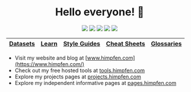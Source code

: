 <h1 align="center">Hello everyone! 👋</h1>

<p align="center">
  <!-- Social Media -->
  <a href="https://twitter.com/brandonhimpfen" title="Twitter"><img src="https://srv-cdn.himpfen.io/badges/twitter/twitter-flat.svg" /></a>
  <a href="https://www.facebook.com/profile.php?id=100065366115111" title="Facebook"><img src="https://srv-cdn.himpfen.io/badges/facebook-pages/facebook-pages-flat.svg" /></a>
  <a href="https://youtube.com/c/brandonhimpfen?sub_confirmation=1" title="YouTube"><img src="https://srv-cdn.himpfen.io/badges/youtube/youtube-flat.svg" /></a>
  <!-- Donation -->
  <a href="https://paypal.me/brandonhimpfen" title="PayPal"><img src="https://srv-cdn.himpfen.io/badges/paypal/paypal-flat.svg" /></a>
  <a href="https://tinyurl.com/e8ymxdw3" title="Stripe"><img src="https://srv-cdn.himpfen.io/badges/stripe/stripe-flat.svg" /></a>
</p>

| [Datasets](https://github.com/brandonhimpfen/datasets#readme) | [Learn](https://github.com/brandonhimpfen/learn#readme) | [Style Guides](https://github.com/brandonhimpfen/style-guides#readme) | [Cheat Sheets](https://github.com/brandonhimpfen/cheat-sheets#readme) | [Glossaries](https://github.com/brandonhimpfen/glossaries#readme) |
|---|---|---|---|---|

* Visit my website and blog at [www.himpfen.com](https://www.himpfen.com/)
* Check out my free hosted tools at [tools.himpfen.com](https://tools.himpfen.com/)
* Explore my projects pages at [projects.himpfen.com](https://projects.himpfen.com/)
* Explore my independent informative pages at [pages.himpfen.com](https://pages.himpfen.com/)
